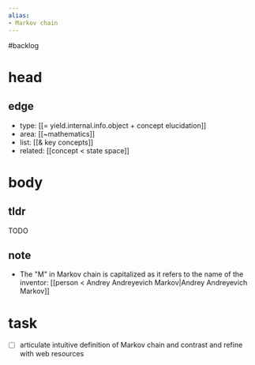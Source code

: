 ```yaml
---
alias:
- Markov chain
---
```

#backlog 

# head
## edge
- type: [[= yield.internal.info.object + concept elucidation]]
- area: [[~mathematics]]
- list: [[& key concepts]]
- related: [[concept < state space]]

# body
## tldr
TODO

## note
- The "M" in Markov chain is capitalized as it refers to the name of the inventor: [[person < Andrey Andreyevich Markov|Andrey Andreyevich Markov]]

# task
- [ ] articulate intuitive definition of Markov chain and contrast and refine with web resources